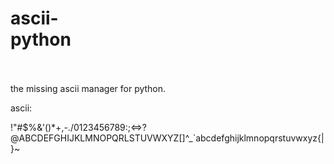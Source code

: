 # ascii-python                                                                     
the missing ascii manager for python.  

ascii:                     

 !"#$%&'()*+,-./0123456789:;<=>?@ABCDEFGHIJKLMNOPQRLSTUVWXYZ[\]^_`abcdefghijklmnopqrstuvwxyz{|}~                                       
